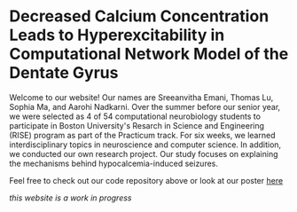 # Decreased Calcium Concentration Leads to Hyperexcitability in Computational Network Model of the Dentate Gyrus

Welcome to our website! Our names are Sreeanvitha Emani, Thomas Lu, Sophia Ma, and Aarohi Nadkarni. Over the summer before our senior year, we were selected as 4 of 54 computational neurobiology students to participate in Boston University's Resarch in Science and Engineering (RISE) program as part of the Practicum track. For six weeks, we learned interdisciplinary topics in neuroscience and computer science. In addition, we conducted our own research project. Our study focuses on explaining the mechanisms behind hypocalcemia-induced seizures. 

Feel free to check out our code repository above or look at our poster [here](https://drive.google.com/file/d/19YfRkGFsiEPg_TovGbSPqbCWRlh2vR3J/view?usp=sharing)

*this website is a work in progress*
	
